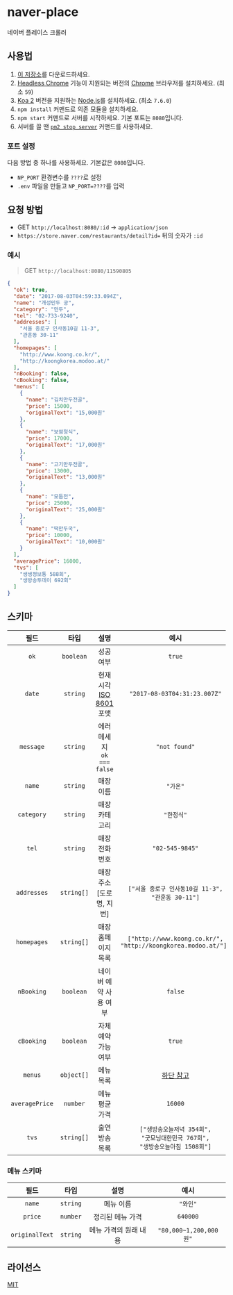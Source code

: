 # naver-place
네이버 플레이스 크롤러

## 사용법
1. [이 저장소]를 다운로드하세요.
1. [Headless Chrome] 기능이 지원되는 버전의 [Chrome] 브라우저를 설치하세요. (최소 `59`)
1. [Koa 2] 버전을 지원하는 [Node.js]를 설치하세요. (최소 `7.6.0`)
1. `npm install` 커맨드로 의존 모듈을 설치하세요.
1. `npm start` 커맨드로 서버를 시작하세요. 기본 포트는 `8080`입니다.
1. 서버를 끌 땐 [`pm2 stop server`][pm2] 커맨드를 사용하세요.

[이 저장소]: https://github.com/ChalkPE/naver-place
[npm]: https://npmjs.com
[Node.js]: https://nodejs.org
[Koa 2]: https://github.com/koajs/koa
[Chrome]: https://www.google.com/chrome/
[Headless Chrome]: https://developers.google.com/web/updates/2017/04/headless-chrome
[pm2]: https://github.com/Unitech/pm2

### 포트 설정
다음 방법 중 하나를 사용하세요. 기본값은 `8080`입니다.

- `NP_PORT` 환경변수를 `????`로 설정
- `.env` 파일을 만들고 `NP_PORT=????`를 입력

## 요청 방법
- GET `http://localhost:8080/:id` -> `application/json`
- `https://store.naver.com/restaurants/detail?id=` 뒤의 숫자가 `:id`

### 예시
> GET `http://localhost:8080/11590805`

```json
{
  "ok": true,
  "date": "2017-08-03T04:59:33.094Z",
  "name": "개성만두 궁",
  "category": "만두",
  "tel": "02-733-9240",
  "addresses": [
    "서울 종로구 인사동10길 11-3",
    "관훈동 30-11"
  ],
  "homepages": [
    "http://www.koong.co.kr/",
    "http://koongkorea.modoo.at/"
  ],
  "nBooking": false,
  "cBooking": false,
  "menus": [
    {
      "name": "김치만두전골",
      "price": 15000,
      "originalText": "15,000원"
    },
    {
      "name": "보쌈정식",
      "price": 17000,
      "originalText": "17,000원"
    },
    {
      "name": "고기만두전골",
      "price": 13000,
      "originalText": "13,000원"
    },
    {
      "name": "모둠전",
      "price": 25000,
      "originalText": "25,000원"
    },
    {
      "name": "떡만두국",
      "price": 10000,
      "originalText": "10,000원"
    }
  ],
  "averagePrice": 16000,
  "tvs": [
    "생생정보통 588회",
    "생방송투데이 692회"
  ]
}
```

## 스키마
| 필드 | 타입 | 설명 | 예시 |
| :-: | :-: | :-: | :-: |
| `ok` | `boolean` | 성공 여부 | `true` |
| `date` | `string` | 현재 시각<br>[ISO 8601] 포맷 | `"2017-08-03T04:31:23.007Z"`
| `message` | `string` | 에러 메세지<br>`ok === false` | `"not found"` |
| `name` | `string` | 매장 이름 | `"가온"` |
| `category` | `string` | 매장 카테고리 | `"한정식"` |
| `tel` | `string` | 매장 전화번호 | `"02-545-9845"` |
| `addresses` | `string[]` | 매장 주소<br>[도로명, 지번] | `["서울 종로구 인사동10길 11-3",`<br>`"관훈동 30-11"]` |
| `homepages` | `string[]` | 매장 홈페이지 목록 | `["http://www.koong.co.kr/",`<br>`"http://koongkorea.modoo.at/"],` |
| `nBooking` | `boolean` | 네이버 예약 사용 여부 | `false` |
| `cBooking` | `boolean` | 자체 예약 가능 여부 | `true` |
| `menus` | `object[]` | 메뉴 목록 | [하단 참고](#메뉴-스키마) |
| `averagePrice` | `number` | 메뉴 평균 가격 | `16000` |
| `tvs` | `string[]` | 출연 방송 목록 | `["생방송오늘저녁 354회",`<br>`"굿모닝대한민국 767회",`<br>`"생방송오늘아침 1508회"]` |

### 메뉴 스키마
| 필드 | 타입 | 설명 | 예시 |
| :-: | :-: | :-: | :-: |
| `name` | `string` | 메뉴 이름 | `"와인"` |
| `price` | `number` | 정리된 메뉴 가격 | `640000` |
| `originalText` | `string` | 메뉴 가격의 원래 내용 | `"80,000~1,200,000원"` |

[ISO 8601]: https://en.wikipedia.org/wiki/ISO_8601

## 라이선스
[MIT](LICENSE)
